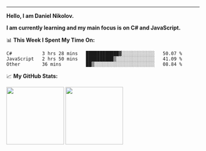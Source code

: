 ---
**Hello, I am Daniel Nikolov.**

**I am currently learning and my main focus is on C# and JavaScript.**

📊 **This Week I Spent My Time On:**
<!--START_SECTION:waka-->
```text
C#           3 hrs 28 mins   ████████████▓░░░░░░░░░░░░   50.07 % 
JavaScript   2 hrs 50 mins   ██████████▒░░░░░░░░░░░░░░   41.09 % 
Other        36 mins         ██▒░░░░░░░░░░░░░░░░░░░░░░   08.84 % 
```
<!--END_SECTION:waka-->

📈 **My GitHub Stats:**

<p>
  <img height="150em" src="https://github-readme-stats.vercel.app/api?username=kace123&show_icons=true&hide_border=true&&count_private=true&include_all_commits=true" />
  <img height="150em" src="https://github-readme-stats.vercel.app/api/top-langs/?username=kace123&exclude_repo=KNN-Image-Classification&show_icons=true&hide_border=true&layout=compact&langs_count=8s"/>
</p>
